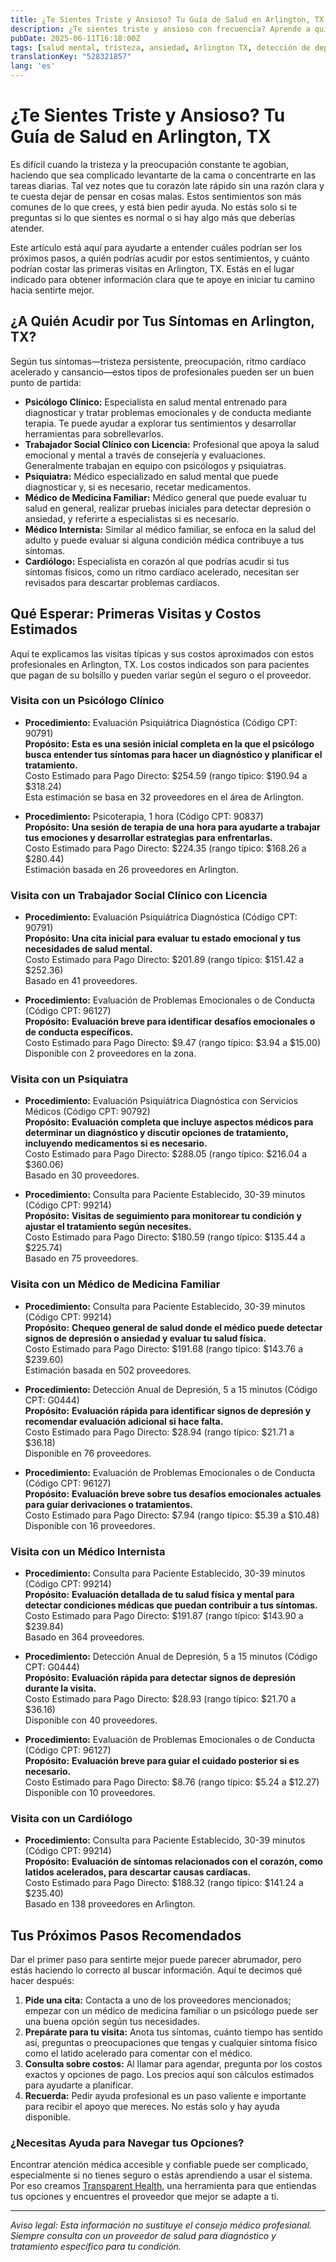 ```yaml
---
title: ¿Te Sientes Triste y Ansioso? Tu Guía de Salud en Arlington, TX  
description: ¿Te sientes triste y ansioso con frecuencia? Aprende a quién acudir, cuánto cuestan las visitas y los siguientes pasos para tu cuidado en Arlington, TX.  
pubDate: 2025-06-11T16:18:00Z
tags: [salud mental, tristeza, ansiedad, Arlington TX, detección de depresión, psicoterapia]
translationKey: "528321857"
lang: 'es'
---
```


# ¿Te Sientes Triste y Ansioso? Tu Guía de Salud en Arlington, TX

Es difícil cuando la tristeza y la preocupación constante te agobian, haciendo que sea complicado levantarte de la cama o concentrarte en las tareas diarias. Tal vez notes que tu corazón late rápido sin una razón clara y te cuesta dejar de pensar en cosas malas. Estos sentimientos son más comunes de lo que crees, y está bien pedir ayuda. No estás solo si te preguntas si lo que sientes es normal o si hay algo más que deberías atender.

Este artículo está aquí para ayudarte a entender cuáles podrían ser los próximos pasos, a quién podrías acudir por estos sentimientos, y cuánto podrían costar las primeras visitas en Arlington, TX. Estás en el lugar indicado para obtener información clara que te apoye en iniciar tu camino hacia sentirte mejor.

## ¿A Quién Acudir por Tus Síntomas en Arlington, TX?

Según tus síntomas—tristeza persistente, preocupación, ritmo cardíaco acelerado y cansancio—estos tipos de profesionales pueden ser un buen punto de partida:

- **Psicólogo Clínico:** Especialista en salud mental entrenado para diagnosticar y tratar problemas emocionales y de conducta mediante terapia. Te puede ayudar a explorar tus sentimientos y desarrollar herramientas para sobrellevarlos.
- **Trabajador Social Clínico con Licencia:** Profesional que apoya la salud emocional y mental a través de consejería y evaluaciones. Generalmente trabajan en equipo con psicólogos y psiquiatras.
- **Psiquiatra:** Médico especializado en salud mental que puede diagnosticar y, si es necesario, recetar medicamentos.
- **Médico de Medicina Familiar:** Médico general que puede evaluar tu salud en general, realizar pruebas iniciales para detectar depresión o ansiedad, y referirte a especialistas si es necesario.
- **Médico Internista:** Similar al médico familiar, se enfoca en la salud del adulto y puede evaluar si alguna condición médica contribuye a tus síntomas.
- **Cardiólogo:** Especialista en corazón al que podrías acudir si tus síntomas físicos, como un ritmo cardíaco acelerado, necesitan ser revisados para descartar problemas cardíacos.

## Qué Esperar: Primeras Visitas y Costos Estimados

Aquí te explicamos las visitas típicas y sus costos aproximados con estos profesionales en Arlington, TX. Los costos indicados son para pacientes que pagan de su bolsillo y pueden variar según el seguro o el proveedor.

### Visita con un Psicólogo Clínico

- **Procedimiento:** Evaluación Psiquiátrica Diagnóstica (Código CPT: 90791)  
  **Propósito:** **Esta es una sesión inicial completa en la que el psicólogo busca entender tus síntomas para hacer un diagnóstico y planificar el tratamiento.**  
  Costo Estimado para Pago Directo: $254.59 (rango típico: $190.94 a $318.24)  
  Esta estimación se basa en 32 proveedores en el área de Arlington.

- **Procedimiento:** Psicoterapia, 1 hora (Código CPT: 90837)  
  **Propósito:** **Una sesión de terapia de una hora para ayudarte a trabajar tus emociones y desarrollar estrategias para enfrentarlas.**  
  Costo Estimado para Pago Directo: $224.35 (rango típico: $168.26 a $280.44)  
  Estimación basada en 26 proveedores en Arlington.

### Visita con un Trabajador Social Clínico con Licencia

- **Procedimiento:** Evaluación Psiquiátrica Diagnóstica (Código CPT: 90791)  
  **Propósito:** **Una cita inicial para evaluar tu estado emocional y tus necesidades de salud mental.**  
  Costo Estimado para Pago Directo: $201.89 (rango típico: $151.42 a $252.36)  
  Basado en 41 proveedores.

- **Procedimiento:** Evaluación de Problemas Emocionales o de Conducta (Código CPT: 96127)  
  **Propósito:** **Evaluación breve para identificar desafíos emocionales o de conducta específicos.**  
  Costo Estimado para Pago Directo: $9.47 (rango típico: $3.94 a $15.00)  
  Disponible con 2 proveedores en la zona.

### Visita con un Psiquiatra

- **Procedimiento:** Evaluación Psiquiátrica Diagnóstica con Servicios Médicos (Código CPT: 90792)  
  **Propósito:** **Evaluación completa que incluye aspectos médicos para determinar un diagnóstico y discutir opciones de tratamiento, incluyendo medicamentos si es necesario.**  
  Costo Estimado para Pago Directo: $288.05 (rango típico: $216.04 a $360.06)  
  Basado en 30 proveedores.

- **Procedimiento:** Consulta para Paciente Establecido, 30-39 minutos (Código CPT: 99214)  
  **Propósito:** **Visitas de seguimiento para monitorear tu condición y ajustar el tratamiento según necesites.**  
  Costo Estimado para Pago Directo: $180.59 (rango típico: $135.44 a $225.74)  
  Basado en 75 proveedores.

### Visita con un Médico de Medicina Familiar

- **Procedimiento:** Consulta para Paciente Establecido, 30-39 minutos (Código CPT: 99214)  
  **Propósito:** **Chequeo general de salud donde el médico puede detectar signos de depresión o ansiedad y evaluar tu salud física.**  
  Costo Estimado para Pago Directo: $191.68 (rango típico: $143.76 a $239.60)  
  Estimación basada en 502 proveedores.

- **Procedimiento:** Detección Anual de Depresión, 5 a 15 minutos (Código CPT: G0444)  
  **Propósito:** **Evaluación rápida para identificar signos de depresión y recomendar evaluación adicional si hace falta.**  
  Costo Estimado para Pago Directo: $28.94 (rango típico: $21.71 a $36.18)  
  Disponible en 76 proveedores.

- **Procedimiento:** Evaluación de Problemas Emocionales o de Conducta (Código CPT: 96127)  
  **Propósito:** **Evaluación breve sobre tus desafíos emocionales actuales para guiar derivaciones o tratamientos.**  
  Costo Estimado para Pago Directo: $7.94 (rango típico: $5.39 a $10.48)  
  Disponible con 16 proveedores.

### Visita con un Médico Internista

- **Procedimiento:** Consulta para Paciente Establecido, 30-39 minutos (Código CPT: 99214)  
  **Propósito:** **Evaluación detallada de tu salud física y mental para detectar condiciones médicas que puedan contribuir a tus síntomas.**  
  Costo Estimado para Pago Directo: $191.87 (rango típico: $143.90 a $239.84)  
  Basado en 364 proveedores.

- **Procedimiento:** Detección Anual de Depresión, 5 a 15 minutos (Código CPT: G0444)  
  **Propósito:** **Evaluación rápida para detectar signos de depresión durante la visita.**  
  Costo Estimado para Pago Directo: $28.93 (rango típico: $21.70 a $36.16)  
  Disponible con 40 proveedores.

- **Procedimiento:** Evaluación de Problemas Emocionales o de Conducta (Código CPT: 96127)  
  **Propósito:** **Evaluación breve para guiar el cuidado posterior si es necesario.**  
  Costo Estimado para Pago Directo: $8.76 (rango típico: $5.24 a $12.27)  
  Disponible con 10 proveedores.

### Visita con un Cardiólogo

- **Procedimiento:** Consulta para Paciente Establecido, 30-39 minutos (Código CPT: 99214)  
  **Propósito:** **Evaluación de síntomas relacionados con el corazón, como latidos acelerados, para descartar causas cardíacas.**  
  Costo Estimado para Pago Directo: $188.32 (rango típico: $141.24 a $235.40)  
  Basado en 138 proveedores en Arlington.

## Tus Próximos Pasos Recomendados

Dar el primer paso para sentirte mejor puede parecer abrumador, pero estás haciendo lo correcto al buscar información. Aquí te decimos qué hacer después:

1. **Pide una cita:** Contacta a uno de los proveedores mencionados; empezar con un médico de medicina familiar o un psicólogo puede ser una buena opción según tus necesidades.
2. **Prepárate para tu visita:** Anota tus síntomas, cuánto tiempo has sentido así, preguntas o preocupaciones que tengas y cualquier síntoma físico como el latido acelerado para comentar con el médico.
3. **Consulta sobre costos:** Al llamar para agendar, pregunta por los costos exactos y opciones de pago. Los precios aquí son cálculos estimados para ayudarte a planificar.
4. **Recuerda:** Pedir ayuda profesional es un paso valiente e importante para recibir el apoyo que mereces. No estás solo y hay ayuda disponible.

### ¿Necesitas Ayuda para Navegar tus Opciones?

Encontrar atención médica accesible y confiable puede ser complicado, especialmente si no tienes seguro o estás aprendiendo a usar el sistema. Por eso creamos [Transparent Health](https://transparenthealth.ai), una herramienta para que entiendas tus opciones y encuentres el proveedor que mejor se adapte a ti.

---

*Aviso legal: Esta información no sustituye el consejo médico profesional. Siempre consulta con un proveedor de salud para diagnóstico y tratamiento específico para tu condición.*